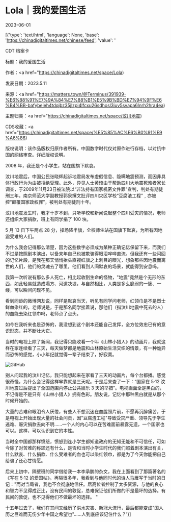 # Lola｜我的爱国生活

2023-06-01

[{'type': 'text/html', 'language': None, 'base': 'https://chinadigitaltimes.net/chinese/feed', 'value': '

CDT 档案卡

标题：我的爱国生活

作者：<a href="https://chinadigitaltimes.net/space/Lola)

发表日期：2023.5.11

来源：<a href="https://matters.town/@Terminus/391939-%E6%88%91%E7%9A%84%E7%88%B1%E5%9B%BD%E7%94%9F%E6%B4%BB-bafybeieh4tdqjbz35jlzpi4lfcxu26sdhosl3iuv5svapa6lnrh2hra4ea)

主题归类：<a href="https://chinadigitaltimes.net/space/汶川地震)

CDS收藏：<a href="https://chinadigitaltimes.net/space/%E5%85%AC%E6%B0%91%E9%A6%86)

版权说明：该作品版权归原作者所有。中国数字时代仅对原作进行存档，以对抗中国的网络审查。详细版权说明。





2008 年，我还是个小学生，站在国旗下默哀。





汶川地震后，中国公民张晓辉起诉地震局发布虚假信息、隐瞒地震预测，而因非具体行政行为为由被拒绝受理。此外，异见人士黄琦由于帮助四川大地震死难者家长调查，于2009年11月23日被法院以“非法持有国家机密文件罪”宣判，判处有期徒刑三年。南京师范大学副教授郭泉撰文批评四川灾区学校“豆腐渣工程”﹐亦被控“颠覆国家政权罪”，被判处有期徒刑十年。



汶川地震发生时，我才十岁不到，只听学校和新闻说起整个四川受灾的情况，老师还组织大家捐款，班上有同学捐了 100 块。

5 月 13 日下午两点 28 分，操场降半旗，全校师生站在国旗下默哀，为所有因地震受难的人们。

为什么我会记得那么清楚，因为这些数字必须成为某种正确记忆保留下来，而我们不过是按照剧本演出，以备来年自己也被欺骗得眼泪哗哗直流。但我还有一些闪回的记忆片段，是我在那天悄悄抬头直视红旗之上刺目的眼光，想象那些因地震而离世的人们，他们的灵魂去了哪里，他们看到人间默哀的场景，就能得到安息吗。

我第一次听说有那么多人死亡，相比起收割生命的怪物，&quot;地震&quot;竟然是个无形的东西，如此轻易就造成塌方、河道决堤，与自然相比，人类是多么脆弱的一簇、一缕，可以瞬间闪现不见。

看到同龄的微博网友说，同样是默哀当天，听见有同学问老师，红领巾是不是烈士鲜血染红的，老师说是，于是那名同学接着说，那他们（指汶川地震中死去的人）的血能去染红领巾吗，老师点了点头。

如今在我听来也是恐怖的，我没想到这个剧本还能自己发挥，全方位效忠已有的意识形态，并不断壮大它。

当时的电视上除了新闻，我记得只能收看一个叫《山林小猎人》的动画片，我就这样在家连续看了三天，每天做梦都是地震和山林原始生活交织的情景，有一种诡异而恐怖的感觉，小小年纪就觉得一辈子结束了，好寂寞。

![GitHub](https://chinadigitaltimes.net/chinese/files/2023/05/post-696664-647819234ee72.)

别人问起我的汶川记忆，我只能想起来在家看了三天的动画片，每个台都播。感觉很奇怪，为什么会记得这样牢靠就是三天呢。于是后来查了一下：“国家在 5·12 汶川地震过后提出了全国范围内停止公共娱乐 3 天的举措”。电视画面全是黑白的，不记得是不是只有《山林小猎人》拥有色彩。朋友说，记忆中那种黑白就是从那个时候开始的。

大量的苦难和眼泪令人厌倦，有些人不想沉迷在血腥照片前，不愿再沉醉痛苦，于是电视上开始出现大量的社会问责，因&quot;豆腐渣工程&quot;导致受灾严重、领导先于学生逃难、赈灾捐款去向不明……一个人的内心可以在苦难面前暴露无遗，一个国家也可以。这样，可以认识到它的本性。

当时全中国都那样愤怒，愤怒到连小学生都知道政府的无知无能和不可信任，可如今除了对苦难的称颂还有什么，是否和当时小学生时代的我们照着剧本演出有关，什么默哀、什么捐款、什么受难者的血也可以染红领巾，都是为了今天你能把自己给骗了还心甘情愿。

后来上初中，隔壁班的同学借给我一本李承鹏的杂文，我在上面看到了那篇著名的《写在 5·12 的爱国帖》。再隔很多年，我看到与他同时代的诗人马雁写于当时的日记：&quot;而对当局者，我也不会彻底地信任。居高位者控制了太多资源，与他的良心和智力不见得成正比，没有民间的敦促，总难保证他们所做的不是最坏的选择。有民间的敦促，也不见得他们不做最坏的选择。 &quot;

十五年过去了，我们在其间又经历了洪水灾害、新冠大流行，最后都能变成&quot;国人历之巨难而无伤少年中国之希望也&quot;……人到底应该记住什么？'}]